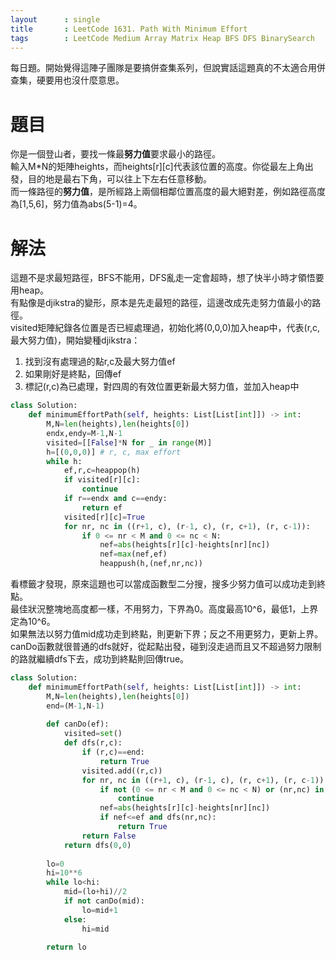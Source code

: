 ```yaml
--- 
layout      : single
title       : LeetCode 1631. Path With Minimum Effort
tags        : LeetCode Medium Array Matrix Heap BFS DFS BinarySearch
---
```

每日題。開始覺得這陣子團隊是要搞併查集系列，但說實話這題真的不太適合用併查集，硬要用也沒什麼意思。

# 題目
你是一個登山者，要找一條最**努力值**要求最小的路徑。  
輸入M*N的矩陣heights，而heights[r][c]代表該位置的高度。你從最左上角出發，目的地是最右下角，可以往上下左右任意移動。  
而一條路徑的**努力值**，是所經路上兩個相鄰位置高度的最大絕對差，例如路徑高度為[1,5,6]，努力值為abs(5-1)=4。

# 解法
這題不是求最短路徑，BFS不能用，DFS亂走一定會超時，想了快半小時才領悟要用heap。  
有點像是djikstra的變形，原本是先走最短的路徑，這邊改成先走努力值最小的路徑。  
visited矩陣紀錄各位置是否已經處理過，初始化將(0,0,0)加入heap中，代表(r,c,最大努力值)，開始變種djikstra：  
1. 找到沒有處理過的點r,c及最大努力值ef  
2. 如果剛好是終點，回傳ef  
3. 標記(r,c)為已處理，對四周的有效位置更新最大努力值，並加入heap中  

```python
class Solution:
    def minimumEffortPath(self, heights: List[List[int]]) -> int:
        M,N=len(heights),len(heights[0])
        endx,endy=M-1,N-1
        visited=[[False]*N for _ in range(M)]
        h=[(0,0,0)] # r, c, max effort
        while h:
            ef,r,c=heappop(h)
            if visited[r][c]:
                continue
            if r==endx and c==endy:
                return ef
            visited[r][c]=True
            for nr, nc in ((r+1, c), (r-1, c), (r, c+1), (r, c-1)):
                if 0 <= nr < M and 0 <= nc < N:
                    nef=abs(heights[r][c]-heights[nr][nc])
                    nef=max(nef,ef)
                    heappush(h,(nef,nr,nc))
```

看標籤才發現，原來這題也可以當成函數型二分搜，搜多少努力值可以成功走到終點。  
最佳狀況整塊地高度都一樣，不用努力，下界為0。高度最高10^6，最低1，上界定為10^6。  
如果無法以努力值mid成功走到終點，則更新下界；反之不用更努力，更新上界。  
canDo函數就很普通的dfs就好，從起點出發，碰到沒走過而且又不超過努力限制的路就繼續dfs下去，成功到終點則回傳true。

```python
class Solution:
    def minimumEffortPath(self, heights: List[List[int]]) -> int:
        M,N=len(heights),len(heights[0])
        end=(M-1,N-1)
        
        def canDo(ef):
            visited=set()
            def dfs(r,c):
                if (r,c)==end:
                    return True
                visited.add((r,c))
                for nr, nc in ((r+1, c), (r-1, c), (r, c+1), (r, c-1)):   
                    if not (0 <= nr < M and 0 <= nc < N) or (nr,nc) in visited:
                        continue
                    nef=abs(heights[r][c]-heights[nr][nc])
                    if nef<=ef and dfs(nr,nc):
                        return True
                return False
            return dfs(0,0)
        
        lo=0
        hi=10**6
        while lo<hi:
            mid=(lo+hi)//2
            if not canDo(mid):
                lo=mid+1
            else:
                hi=mid
                
        return lo
```